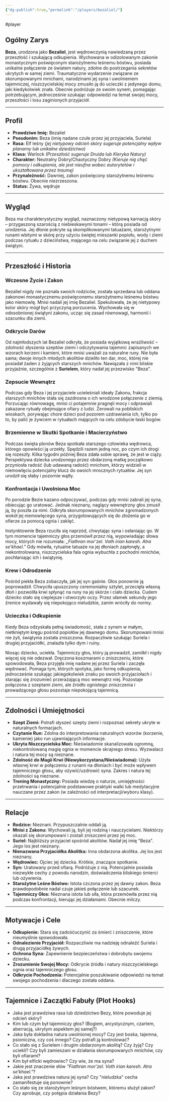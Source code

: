 ```yaml
---
{"dg-publish":true,"permalink":"/players/bezaliel/"}
---
```


#player
## Ogólny Zarys

**Beza**, urodzona jako **Bezaliel**, jest wędrowczynią nawiedzaną przez przeszłość i szukającą odkupienia. Wychowana w odizolowanym zakonie monastycznym poświęconym starożytnemu leśnemu bóstwu, posiada unikalne połączenie ze światem natury, zdolne do postrzegania sekretów ukrytych w samej ziemi. Traumatyczne wydarzenie związane ze skorumpowanymi mnichami, narodzinami jej syna i uwolnieniem tajemniczej, niszczycielskiej mocy zmusiło ją do ucieczki z jedynego domu, jaki kiedykolwiek znała. Obecnie podróżuje ze swoim synem, pomagając potrzebującym, jednocześnie szukając odpowiedzi na temat swojej mocy, przeszłości i losu zaginionych przyjaciół.

---

## Profil

*   **Prawdziwe Imię:** Bezaliel
*   **Pseudonim:** Beza (imię nadane czule przez jej przyjaciela, Suriela)
*   **Rasa:** Elf leśny *(jej nietypowy odcień skóry sugeruje potencjalny wpływ planarny lub unikalne dziedzictwo)*
*   **Klasa:** Warlock *(Przeszłość sugeruje Druida lub Kleryka Natury)*
*   **Charakter:** Neutralny Dobry/Chaotyczny Dobry *(Kieruje nią chęć pomocy i odkupienia, ale jest nieufna wobec autorytetów i ukształtowana przez traumę)*
*   **Przynależność:** Dawniej, zakon poświęcony starożytnemu leśnemu bóstwu. Obecnie niezrzeszona.
*   **Status:** Żywa, wędruje

---

## Wygląd

Beza ma charakterystyczny wygląd, naznaczony nietypową karnacją skóry – przygaszoną szarością z niebieskawymi tonami – którą posiada od urodzenia. Jej dłonie pokryte są skomplikowanymi tatuażami, starożytnymi runami wbitymi w skórę przy użyciu świętej mieszanki popiołu, wody i ziemi podczas rytuału z dzieciństwa, mającego na celu związanie jej z duchem świątyni.

---

## Przeszłość i Historia

### Wczesne Życie i Zakon

Bezaliel nigdy nie poznała swoich rodziców, została sprzedana lub oddana zakonowi monastycznemu poświęconemu starożytnemu leśnemu bóstwu jako niemowlę. Mnisi nadali jej imię Bezaliel. Spekulowała, że jej nietypowy kolor skóry mógł być przyczyną porzucenia. Wychowała się w odosobnionej świątyni zakonu, ucząc się zasad równowagi, harmonii i szacunku dla ziemi.

### Odkrycie Darów

Od najmłodszych lat Bezaliel odkryła, że posiada wyjątkową wrażliwość – zdolność słyszenia szeptów ziemi i odczytywania tajemnic zapisanych we wzorach korzeni i kamieni, które mnisi uważali za naturalne runy. Nie była sama; dwoje innych młodych akolitów dzieliło ten dar, moc, której nie posiadał żaden z żyjących starszych mnichów. Nawiązała z nimi bliskie przyjaźnie, szczególnie z **Surielem**, który nadał jej przezwisko "Beza".

### Zepsucie Wewnątrz

Podczas gdy Beza i jej przyjaciele ucieleśniali ideały Zakonu, frakcja starszych mnichów stała się zazdrosna o ich wrodzone połączenie z ziemią. Porzucając równowagę, mnisi ci potajemnie pragnęli mocy i odprawiali zakazane rytuały obejmujące ofiary z ludzi. Żerowali na pobliskich wioskach, porywając chore dzieci pod pozorem uzdrawiania ich, tylko po to, by palić je żywcem w rytuałach mających na celu zdobycie łaski bogów.

### Brzemienne w Skutki Spotkanie i Macierzyństwo

Podczas święta plonów Beza spotkała starszego człowieka wędrowca, którego opowieści ją urzekły. Spędzili razem jedną noc, po czym ich drogi się rozeszły. Kilka tygodni później Beza zdała sobie sprawę, że jest w ciąży. Perspektywa dziecka urodzonego przez obdarzoną matkę początkowo przyniosła radość (lub udawaną radość) mnichom, którzy widzieli w niemowlęciu potencjalny klucz do swoich mrocznych rytuałów. Jej syn urodził się słaby i pozornie wątły.

### Konfrontacja i Uwolniona Moc

Po porodzie Bezie kazano odpoczywać, podczas gdy mnisi zabrali jej syna, obiecując go uratować. Jednak nieznany, naglący wewnętrzny głos zmusił ją, by poszła za nimi. Odkryła skorumpowanych mnichów zgromadzonych wokół jej niemowlęcego syna, przygotowujących się do złożenia go w ofierze za pomocą ognia i zaklęć.

Instynktownie Beza rzuciła się naprzód, chwytając syna i osłaniając go. W tym momencie tajemniczy głos przemówił *przez* nią, wypowiadając słowa mocy, których nie rozumiała: *„Fiathran mor’zel. Voth irian karesh. Atra se’khael.”* Gdy mówiła, rytualne tatuaże na jej dłoniach zapłonęły, a niekontrolowana, niszczycielska fala ognia wybuchła z pochodni mnichów, pochłaniając ich i świątynię.

### Krew i Odrodzenie

Pośród piekła Beza zobaczyła, jak jej syn gaśnie. Głos ponownie ją poprowadził. Chwyciła upuszczony ceremonialny sztylet, przecięła własną dłoń i pozwoliła krwi spłynąć na runy na jej skórze i ciało dziecka. Cudem dziecko stało się cieplejsze i otworzyło oczy. Przez ułamek sekundy jego źrenice wydawały się niepokojąco nieludzkie, zanim wróciły do normy.

### Ucieczka i Odkupienie

Kiedy Beza odzyskała pełną świadomość, stała z synem w małym, nietkniętym kręgu pośród popiołów jej dawnego domu. Skorumpowani mnisi nie żyli, świątynia została zniszczona. Rozpaczliwie szukając Suriela i drugiej przyjaciółki, znalazła tylko dym i ruiny.

Niosąc dziecko, uciekła. Tajemniczy głos, który ją prowadził, zamilkł i nigdy więcej się nie odezwał. Dręczona koszmarami o zniszczeniu, które spowodowała, Beza przyjęła imię nadane jej przez Suriela i zaczęła wędrować. Pomaga tym, których spotyka, jako formę odkupienia, jednocześnie szukając jakiegokolwiek znaku po swoich przyjaciołach i starając się zrozumieć przerażającą moc wewnątrz niej. Pozostaje połączona z szeptami ziemi, ale źródło ognistego zniszczenia i prowadzącego głosu pozostaje niepokojącą tajemnicą.

---

## Zdolności i Umiejętności

*   **Szept Ziemi:** Potrafi słyszeć szepty ziemi i rozpoznać sekrety ukryte w naturalnych formacjach.
*   **Czytanie Run:** Zdolna do interpretowania naturalnych wzorów (korzenie, kamienie) jako run ujawniających informacje.
*   **Ukryta Niszczycielska Moc:** Nieświadomie skanalizowała ogromną, niekontrolowaną magię ognia w momencie skrajnego stresu. Wyzwalacz i natura tej mocy są nieznane.
*   **Zdolność do Magii Krwi (Niewykorzystana/Nieświadoma):** Użyła własnej krwi w połączeniu z runami na dłoniach i być może wpływem tajemniczego głosu, aby ożywić/uzdrowić syna. Zakres i natura tej zdolności są nieznane.
*   **Trening Monastyczny:** Posiada wiedzę o naturze, umiejętności przetrwania i potencjalnie podstawowe praktyki walki lub medytacyjne nauczane przez zakon (w zależności od interpretacji/wyboru klasy).

---

## Relacje

*   **Rodzice:** Nieznani. Przypuszczalnie oddali ją.
*   **Mnisi z Zakonu:** Wychowali ją, byli jej rodziną i nauczycielami. Niektórzy okazali się skorumpowani i zostali zniszczeni przez jej moc.
*   **Suriel:** Najbliższy przyjaciel spośród akolitów. Nadał jej imię "Beza". Jego los jest nieznany.
*   **Nienazwana Przyjaciółka Akolitka:** Inna obdarzona akolitka. Jej los jest nieznany.
*   **Wędrowiec:** Ojciec jej dziecka. Krótkie, znaczące spotkanie.
*   **Syn:** Uratowany przed ofiarą. Podróżuje z nią. Potencjalnie posiada niezwykłe cechy z powodu narodzin, doświadczenia bliskiego śmierci lub ożywienia.
*   **Starożytne Leśne Bóstwo:** Istota czczona przez jej dawny zakon. Beza prawdopodobnie nadal czuje jakieś połączenie lub szacunek.
*   **Tajemniczy Głos:** Nieznana istota lub siła, która przemówiła przez nią podczas konfrontacji, kierując jej działaniami. Obecnie milczy.

---

## Motywacje i Cele

*   **Odkupienie:** Stara się zadośćuczynić za śmierć i zniszczenie, które nieumyślnie spowodowała.
*   **Odnalezienie Przyjaciół:** Rozpaczliwie ma nadzieję odnaleźć Suriela i drugą przyjaciółkę żywych.
*   **Ochrona Syna:** Zapewnienie bezpieczeństwa i dobrobytu swojemu dziecku.
*   **Zrozumienie Swojej Mocy:** Odkrycie źródła i natury niszczycielskiego ognia oraz tajemniczego głosu.
*   **Odkrycie Pochodzenia:** Potencjalnie poszukiwanie odpowiedzi na temat swojego pochodzenia i dlaczego została oddana.

---

## Tajemnice i Zaczątki Fabuły (Plot Hooks)

*   Jaka jest prawdziwa rasa lub dziedzictwo Bezy, które powoduje jej odcień skóry?
*   Kim lub czym był tajemniczy głos? (Bogiem, arcystycznym, czartem, aberracją, ukrytym aspektem jej samej?)
*   Jaka była dokładna natura uwolnionej mocy? Czy jest boska, tajemna, psioniczna, czy coś innego? Czy potrafi ją kontrolować?
*   Co stało się z Surielem i drugim obdarzonym akolitą? Czy żyją? Czy uciekli? Czy byli zamieszani w działania skorumpowanych mnichów, czy byli ofiarami?
*   Kim był elficki wędrowiec? Czy wie, że ma syna?
*   Jakie jest znaczenie słów *"Fiathran mor’zel. Voth irian karesh. Atra se’khael."*?
*   Jaka jest prawdziwa natura jej syna? Czy "nieludzka" cecha zamanifestuje się ponownie?
*   Co stało się ze starożytnym leśnym bóstwem, któremu służył zakon? Czy aprobuje, czy potępia działania Bezy?
